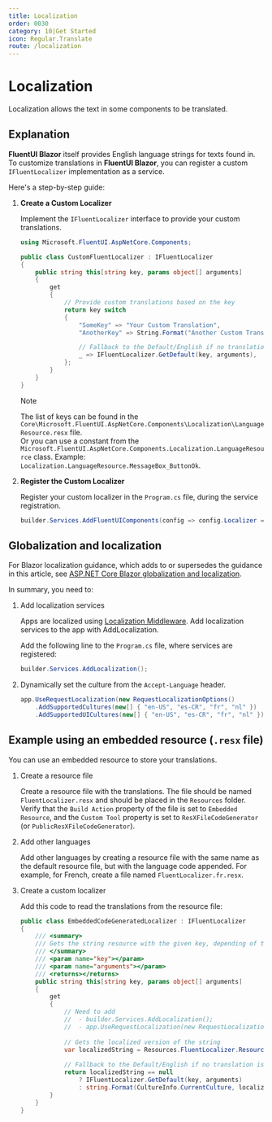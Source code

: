```yaml
---
title: Localization
order: 0030
category: 10|Get Started
icon: Regular.Translate
route: /localization
---
```


# Localization

Localization allows the text in some components to be translated.

## Explanation

**FluentUI Blazor** itself provides English language strings for texts found in. 
To customize translations in **FluentUI Blazor**, you can register a custom `IFluentLocalizer` implementation as a service.

Here's a step-by-step guide:

1. **Create a Custom Localizer**

    Implement the `IFluentLocalizer` interface to provide your custom translations.

    ```csharp
    using Microsoft.FluentUI.AspNetCore.Components;

    public class CustomFluentLocalizer : IFluentLocalizer
    {
        public string this[string key, params object[] arguments]
        {
            get
            {
                // Provide custom translations based on the key
                return key switch
                {
                    "SomeKey" => "Your Custom Translation",
                    "AnotherKey" => String.Format("Another Custom Translation {0}"),

                    // Fallback to the Default/English if no translation is found
                    _ => IFluentLocalizer.GetDefault(key, arguments),
                };
            }
        }
    }
    ```

   > [!NOTE]   
   > The list of keys can be found in the `Core\Microsoft.FluentUI.AspNetCore.Components\Localization\LanguageResource.resx` file.  
   > Or you can use a constant from the `Microsoft.FluentUI.AspNetCore.Components.Localization.LanguageResource` class.
   > Example: `Localization.LanguageResource.MessageBox_ButtonOk`.

2. **Register the Custom Localizer**

    Register your custom localizer in the `Program.cs` file, during the service registration.

    ```csharp
    builder.Services.AddFluentUIComponents(config => config.Localizer = new CustomFluentLocalizer());
    ```

## Globalization and localization

For Blazor localization guidance, which adds to or supersedes the guidance in this article,
see [ASP.NET Core Blazor globalization and localization](https://learn.microsoft.com/aspnet/core/blazor/globalization-localization).

In summary, you need to:

1. Add localization services 

   Apps are localized using [Localization Middleware](https://learn.microsoft.com/aspnet/core/fundamentals/localization#localization-middleware).
   Add localization services to the app with AddLocalization.

   Add the following line to the `Program.cs` file, where services are registered:

   ```csharp
   builder.Services.AddLocalization();
   ```

2. Dynamically set the culture from the `Accept-Language` header.

   ```csharp
   app.UseRequestLocalization(new RequestLocalizationOptions()
       .AddSupportedCultures(new[] { "en-US", "es-CR", "fr", "nl" })
       .AddSupportedUICultures(new[] { "en-US", "es-CR", "fr", "nl" }));
   ```

## Example using an embedded resource (`.resx` file)

You can use an embedded resource to store your translations.

1. Create a resource file

   Create a resource file with the translations. The file should be named `FluentLocalizer.resx` and should be placed in the `Resources` folder.
   Verify that the `Build Action` property of the file is set to `Embedded Resource`,
   and the `Custom Tool` property is set to `ResXFileCodeGenerator` (or `PublicResXFileCodeGenerator`).

2. Add other languages

   Add other languages by creating a resource file with the same name as the default resource file, but with the language code appended.
   For example, for French, create a file named `FluentLocalizer.fr.resx`.

3. Create a custom localizer

   Add this code to read the translations from the resource file:
   ```csharp
   public class EmbeddedCodeGeneratedLocalizer : IFluentLocalizer
   {
       /// <summary>
       /// Gets the string resource with the given key, depending of the current UI culture.
       /// </summary>
       /// <param name="key"></param>
       /// <param name="arguments"></param>
       /// <returns></returns>
       public string this[string key, params object[] arguments]
       {
           get
           {
               // Need to add
               //  - builder.Services.AddLocalization();
               //  - app.UseRequestLocalization(new RequestLocalizationOptions().AddSupportedUICultures(["en", "fr", "nl"]));
     
               // Gets the localized version of the string
               var localizedString = Resources.FluentLocalizer.ResourceManager.GetString(key, CultureInfo.CurrentCulture);
     
               // Fallback to the Default/English if no translation is found
               return localizedString == null
                   ? IFluentLocalizer.GetDefault(key, arguments)
                   : string.Format(CultureInfo.CurrentCulture, localizedString, arguments);
           }
       }
   }
   ```
